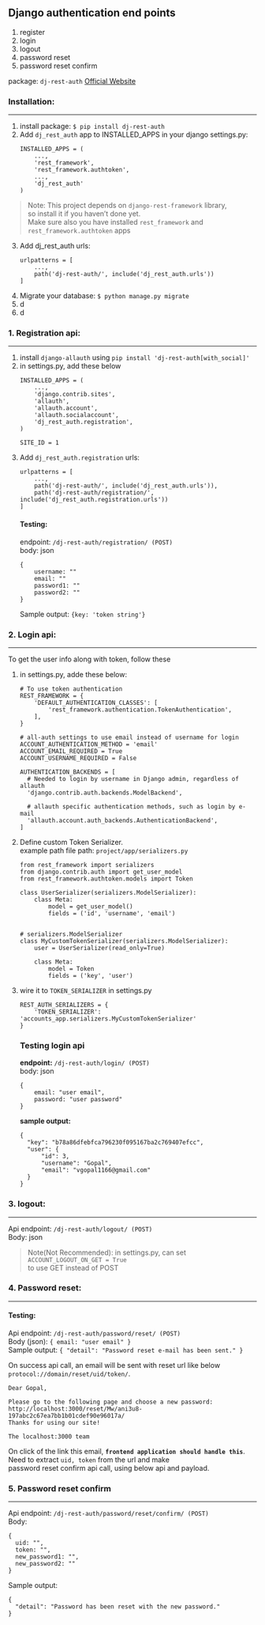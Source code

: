 ## Django authentication end points
1. register
2. login
2. logout
3. password reset
4. password reset confirm

package: `dj-rest-auth`
[Official Website](https://dj-rest-auth.readthedocs.io/en/latest/)

### Installation:
---
1. install package: `$ pip install dj-rest-auth`
2. Add `dj_rest_auth` app to INSTALLED_APPS in your django settings.py:
    ```
    INSTALLED_APPS = (
        ...,
        'rest_framework',
        'rest_framework.authtoken',
        ...,
        'dj_rest_auth'
    )
    ```

>   Note: This project depends on `django-rest-framework` library,  
so install it if you haven’t done yet.  
Make sure also you have installed `rest_framework` and `rest_framework.authtoken` apps
3. Add dj_rest_auth urls:
    ```
    urlpatterns = [
        ...,
        path('dj-rest-auth/', include('dj_rest_auth.urls'))
    ]   
    ```
4. Migrate your database: ```$ python manage.py migrate```
5. d
6. d
### 1. Registration api:
---
1. install `django-allauth` using `pip install 'dj-rest-auth[with_social]'`
2. in settings.py, add these below
    ```
    INSTALLED_APPS = (
        ...,
        'django.contrib.sites',
        'allauth',
        'allauth.account',
        'allauth.socialaccount',
        'dj_rest_auth.registration',
    )
    
    SITE_ID = 1
    ```
3. Add `dj_rest_auth.registration` urls:
    ```
    urlpatterns = [
        ...,
        path('dj-rest-auth/', include('dj_rest_auth.urls')),
        path('dj-rest-auth/registration/', include('dj_rest_auth.registration.urls'))
    ]
    ```
    #### Testing:
    endpoint: `/dj-rest-auth/registration/ (POST)`  
    body: json  
    ```
    {
        username: ""
        email: ""
        password1: ""
        password2: ""
    }
    ```
    Sample output: `{key: 'token string'}`
    
### 2. Login api:
---
To get the user info along with token, follow these

1.  in settings.py, adde these below:
    ```
    # To use token authentication
    REST_FRAMEWORK = {
        'DEFAULT_AUTHENTICATION_CLASSES': [
            'rest_framework.authentication.TokenAuthentication',
        ],
    }
    
    # all-auth settings to use email instead of username for login
    ACCOUNT_AUTHENTICATION_METHOD = 'email'
    ACCOUNT_EMAIL_REQUIRED = True
    ACCOUNT_USERNAME_REQUIRED = False

    AUTHENTICATION_BACKENDS = [
      # Needed to login by username in Django admin, regardless of allauth
      'django.contrib.auth.backends.ModelBackend',
  
      # allauth specific authentication methods, such as login by e-mail
      'allauth.account.auth_backends.AuthenticationBackend',
    ]
    ```
2.  Define custom Token Serializer.  
    example path file path: `project/app/serializers.py`
    ```
    from rest_framework import serializers
    from django.contrib.auth import get_user_model
    from rest_framework.authtoken.models import Token
    
    class UserSerializer(serializers.ModelSerializer):
        class Meta:
            model = get_user_model()
            fields = ('id', 'username', 'email')
    
    
    # serializers.ModelSerializer
    class MyCustomTokenSerializer(serializers.ModelSerializer):
        user = UserSerializer(read_only=True)
    
        class Meta:
            model = Token
            fields = ('key', 'user')
    ```
3.  wire it to `TOKEN_SERIALIZER` in settings.py
    ```
    REST_AUTH_SERIALIZERS = {
        'TOKEN_SERIALIZER': 'accounts_app.serializers.MyCustomTokenSerializer'
    }
    ```
    ### Testing login api
    **endpoint:** `/dj-rest-auth/login/ (POST)`  
    body: json
    ```
    {
        email: "user email",
        password: "user password"
    }
    ```
    **sample output:**
    ```
    {
      "key": "b78a86dfebfca796230f095167ba2c769407efcc",
      "user": {
          "id": 3,
          "username": "Gopal",
          "email": "vgopal1166@gmail.com"
      }
    }
    ```

### 3. logout:
---
  Api endpoint: `/dj-rest-auth/logout/ (POST)`  
  Body: json  
  > Note(Not Recommended): in settings.py, can set `ACCOUNT_LOGOUT_ON_GET = True`  
  to use GET instead of POST

### 4. Password reset:
---
  #### Testing:  
  Api endpoint: `/dj-rest-auth/password/reset/ (POST)`  
  Body (json): `{ email: "user email" }`  
  Sample output: `{ "detail": "Password reset e-mail has been sent." }`
  
  On success api call, an email will be sent with reset url like below  
  `protocol://domain/reset/uid/token/`.
  ```
  Dear Gopal,

  Please go to the following page and choose a new password:
  http://localhost:3000/reset/Mw/ani3u8-197abc2c67ea7bb1b01cdef90e96017a/
  Thanks for using our site!
  
  The localhost:3000 team
  ```

  On click of the link this email, **`frontend application should handle this`**.  
  Need to extract `uid, token` from the url and make  
  password reset confirm api call, using below api and payload.
  
### 5. Password reset confirm
---

  Api endpoint: `/dj-rest-auth/password/reset/confirm/ (POST)`  
  Body: 
  ```
  {
    uid: "",
    token: "",
    new_password1: "",
    new_password2: ""
  }
  ```
  
  Sample output: 
  ```
  {
    "detail": "Password has been reset with the new password."
  }
  ```
  
  


    

















